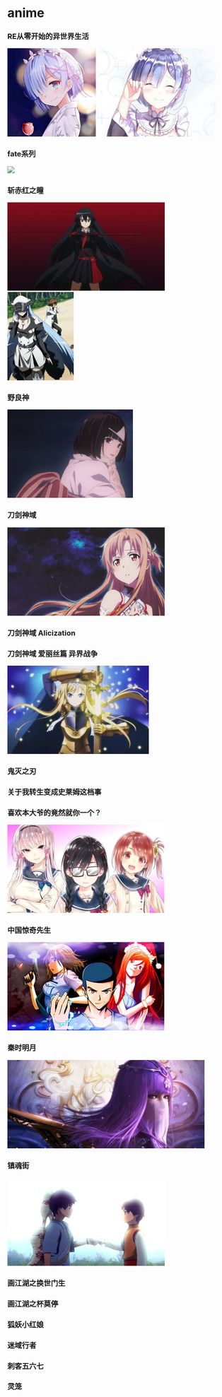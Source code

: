# anime
### RE从零开始的异世界生活
<img height='200' src='./assets/images/timg.jpg'>
<img height='200' src='./assets/images/u=665664149,3837635492&fm=26&gp=0.jpg'>


### fate系列
<img height='200' src='./assets/images/fate-1.jpg'>

### 斩赤红之瞳
<img height='200' src='./assets/images/chzt-1.png'>

<img height='200' src='./assets/images/chzt-2.jpg'>

### 野良神
<img height='200' src='./assets/images/yls-1.jpg'>

### 刀剑神域
<img height='200' src='./assets/images/djsy-1.jpeg'>

### 刀剑神域 Alicization

### 刀剑神域 爱丽丝篇 异界战争
<img height='200' src='./assets/images/djsy-2.jpg'>

### 鬼灭之刃

### 关于我转生变成史莱姆这档事

### 喜欢本大爷的竟然就你一个？

<img height='200' src='./assets/images/xhbdydzynyg-1.jpg'>


### 中国惊奇先生

<img height='200' src='./assets/images/zgjqxs-1.jpg'>

### 秦时明月
<img height='200' src='./assets/images/qsmy-1.jpg'>
<!-- <img height='200' src='./assets/images/qsmy-2.jpg'> -->

### 镇魂街
<img height='200' src='./assets/images/zhj-1.jpg'>

### 画江湖之换世门生

### 画江湖之杯莫停

### 狐妖小红娘

### 迷域行者

### 刺客五六七
### 灵笼
